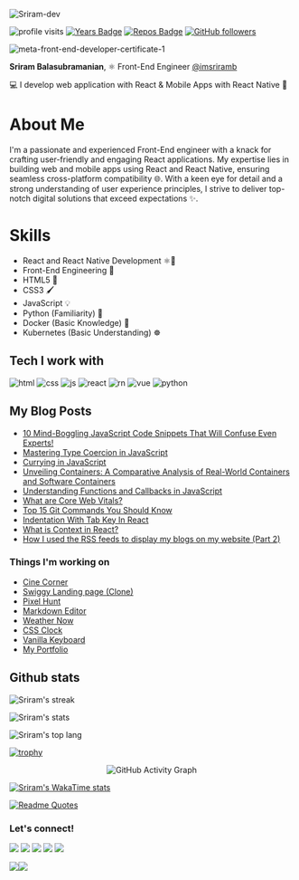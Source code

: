 ![Sriram-dev](https://github.com/user-attachments/assets/67b85d44-db56-4af1-b6f9-b2d3aad5db9f)

![profile visits](https://komarev.com/ghpvc/?username=sriram23&color=brightgreen) 
[![Years Badge](https://badges.pufler.dev/years/sriram23)](https://badges.pufler.dev)
[![Repos Badge](https://badges.pufler.dev/repos/sriram23)](https://badges.pufler.dev)
[![GitHub followers](https://img.shields.io/github/followers/sriram23.svg?style=social&label=Follow)](https://github.com/sriram23?tab=followers)

![meta-front-end-developer-certificate-1](https://github.com/user-attachments/assets/d8a7a8b4-3f24-4753-912c-23413b882c74)


__Sriram Balasubramanian__, ⚛️ Front-End Engineer [@imsriramb](https://twitter.com/imSriramB) 

💻 I develop web application with React & Mobile Apps with React Native 📲

# About Me

I'm a passionate and experienced Front-End engineer with a knack for crafting user-friendly and engaging React applications. My expertise lies in building web and mobile apps using React and React Native, ensuring seamless cross-platform compatibility 🌐. With a keen eye for detail and a strong understanding of user experience principles, I strive to deliver top-notch digital solutions that exceed expectations ✨.

# Skills

- React and React Native Development ⚛️📱
- Front-End Engineering 🚀
- HTML5 🎨
- CSS3 🖌️
- JavaScript 💡
- Python (Familiarity) 🐍
- Docker (Basic Knowledge) 🐳
- Kubernetes (Basic Understanding) ☸️

## Tech I work with
![html](https://img.shields.io/badge/html-%23E34F26.svg?style=for-the-badge&logo=html5&logoColor=white)
![css](https://img.shields.io/badge/css-%231572B6.svg?style=for-the-badge&logo=css3&logoColor=white)
![js](https://img.shields.io/badge/javascript-%23323330.svg?style=for-the-badge&logo=javascript&logoColor=%23F7DF1E)
![react](https://img.shields.io/badge/React-%2361DBFB.svg?style=for-the-badge&logo=React&logoColor=white)
![rn](https://img.shields.io/badge/React%20Native-%23FFFFFF.svg?style=for-the-badge&logo=React&logoColor=%2361DBFB)
![vue](https://img.shields.io/badge/VueJS-%2341B883.svg?style=for-the-badge&logo=vue.js&logoColor=white)
![python](https://img.shields.io/badge/Python-%23306998.svg?style=for-the-badge&logo=python&logoColor=%23FFD43B)
<!-- ![git](https://img.shields.io/badge/github-%23121011.svg?style=for-the-badge&logo=github&logoColor=white)
![vsc](https://img.shields.io/badge/Visual%20Studio%20Code-0078d7.svg?style=for-the-badge&logo=visual-studio-code&logoColor=white) -->

## My Blog Posts
<!-- BLOG-POST-LIST:START -->
- [10 Mind-Boggling JavaScript Code Snippets That Will Confuse Even Experts!](https://sriram23.hashnode.dev/10-mind-boggling-javascript-code-snippets-that-will-confuse-even-experts)
- [Mastering Type Coercion in JavaScript](https://sriram23.hashnode.dev/mastering-type-coercion-in-javascript)
- [Currying in JavaScript](https://sriram23.hashnode.dev/currying-in-javascript)
- [Unveiling Containers: A Comparative Analysis of Real-World Containers and Software Containers](https://sriram23.hashnode.dev/unveiling-containers-a-comparative-analysis-of-real-world-containers-and-software-containers)
- [Understanding Functions and Callbacks in JavaScript](https://sriram23.hashnode.dev/understanding-functions-and-callbacks-in-javascript-f288bf19bc2e)
- [What are Core Web Vitals?](https://sriram23.hashnode.dev/core-web-vitals)
- [Top 15 Git Commands You Should Know](https://sriram23.hashnode.dev/top-15-git-commands-you-should-know)
- [Indentation With Tab Key In React](https://sriram23.hashnode.dev/indentation-with-tab-key-in-react)
- [What is Context in React?](https://sriram23.hashnode.dev/what-is-context-in-react)
- [How I used the RSS feeds to display my blogs on my website &lpar;Part 2&rpar;](https://sriram23.hashnode.dev/how-i-used-the-rss-feeds-to-display-my-blogs-on-my-website-part-2)
<!-- BLOG-POST-LIST:END -->

### Things I'm working on
 - [Cine Corner](https://cine-corner.web.app/)
 - [Swiggy Landing page (Clone)](https://swiggy-clone-23.web.app/)
 - [Pixel Hunt](https://pixel-hunt.web.app/)
 - [Markdown Editor](https://md-editor.web.app/)
 - [Weather Now](https://weather-now-2.vercel.app/)
 - [CSS Clock](https://sriram23.github.io/css-clock/)
 - [Vanilla Keyboard](https://sriram23.github.io/vanilla-keyboard/)
 - [My Portfolio](https://sriram-23.web.app/)

## Github stats
![Sriram's streak](http://github-readme-streak-stats.herokuapp.com?user=sriram23&theme=dark&show_icons=true&locale=en)

![Sriram's stats](https://github-readme-stats.vercel.app/api?username=sriram23&count_private=true&show_icons=true&hide=contribs&locale=en&theme=dark)

![Sriram's top lang](https://github-readme-stats.vercel.app/api/top-langs/?username=sriram23&&show_icons=true&locale=en&theme=dark&layout=compact)

[![trophy](https://github-profile-trophy.vercel.app/?username=sriram23)](https://github.com/ryo-ma/github-profile-trophy)

<div align="center">
  <img src="https://github-readme-activity-graph.vercel.app/graph?username=sriram23&theme=dracula" alt="GitHub Activity Graph" />
</div>

[![Sriram's WakaTime stats](https://github-readme-stats.vercel.app/api/wakatime?username=sriram23)](https://github.com/anuraghazra/github-readme-stats)

[![Readme Quotes](https://quotes-github-readme.vercel.app/api?type=horizontal&theme=dark)](https://github.com/piyushsuthar/github-readme-quotes)

### Let's connect!

[![](https://img.shields.io/badge/Twitter-%231DA1F2.svg?style=for-the-badge&logo=Twitter&logoColor=white)](https://twitter.com/imsriramb)
[![](https://img.shields.io/badge/Linkedin-%230072B1?style=for-the-badge&logo=linkedin&logoColor=white)](https://www.linkedin.com/in/imsriramb/)
[![](https://img.shields.io/badge/Medium-000000?style=for-the-badge&logo=medium&logoColor=white)](https://medium.com/@sriram23)
[![](https://img.shields.io/badge/Hashnode-%23FFFFFF.svg?style=for-the-badge&logo=hashnode&logoColor=%232962ff)](https://sriram23.hashnode.dev/)
[![](https://img.shields.io/badge/Firefox-Addons-%23203fb6.svg?style=for-the-badge&logo=mozilla&logoColor=%23ff6611)](https://addons.mozilla.org/en-US/firefox/user/12637768/)

<a href="https://twitter.com/imsriramb" target="_blank" rel="noreferrer"><img
src="https://img.shields.io/twitter/follow/imsriramb?logo=twitter&style=for-the-badge&color=0891b2&labelColor=1c1917"
/></a><a href="https://www.github.com/sriram23" target="_blank" rel="noreferrer"><img
src="https://img.shields.io/github/followers/sriram23?logo=github&style=for-the-badge&color=0891b2&labelColor=1c1917" /></a>

